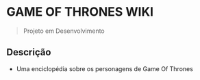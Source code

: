 # GAME OF THRONES WIKI  

> Projeto em Desenvolvimento  

## Descrição  

- Uma enciclopédia sobre os personagens de Game Of Thrones  

